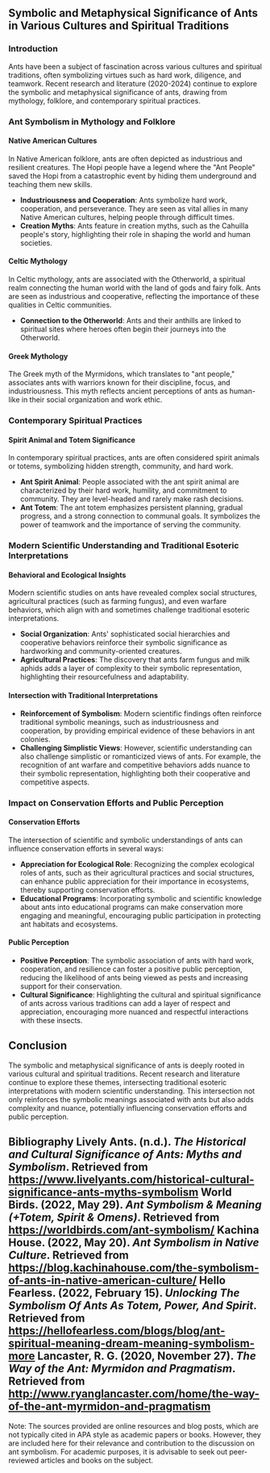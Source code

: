 ## Symbolic and Metaphysical Significance of Ants in Various Cultures and Spiritual Traditions

### Introduction

Ants have been a subject of fascination across various cultures and spiritual traditions, often symbolizing virtues such as hard work, diligence, and teamwork. Recent research and literature (2020-2024) continue to explore the symbolic and metaphysical significance of ants, drawing from mythology, folklore, and contemporary spiritual practices.

### Ant Symbolism in Mythology and Folklore

#### Native American Cultures
In Native American folklore, ants are often depicted as industrious and resilient creatures. The Hopi people have a legend where the "Ant People" saved the Hopi from a catastrophic event by hiding them underground and teaching them new skills.
- **Industriousness and Cooperation**: Ants symbolize hard work, cooperation, and perseverance. They are seen as vital allies in many Native American cultures, helping people through difficult times.
- **Creation Myths**: Ants feature in creation myths, such as the Cahuilla people's story, highlighting their role in shaping the world and human societies.

#### Celtic Mythology
In Celtic mythology, ants are associated with the Otherworld, a spiritual realm connecting the human world with the land of gods and fairy folk. Ants are seen as industrious and cooperative, reflecting the importance of these qualities in Celtic communities.
- **Connection to the Otherworld**: Ants and their anthills are linked to spiritual sites where heroes often begin their journeys into the Otherworld.

#### Greek Mythology
The Greek myth of the Myrmidons, which translates to "ant people," associates ants with warriors known for their discipline, focus, and industriousness. This myth reflects ancient perceptions of ants as human-like in their social organization and work ethic.

### Contemporary Spiritual Practices

#### Spirit Animal and Totem Significance
In contemporary spiritual practices, ants are often considered spirit animals or totems, symbolizing hidden strength, community, and hard work.
- **Ant Spirit Animal**: People associated with the ant spirit animal are characterized by their hard work, humility, and commitment to community. They are level-headed and rarely make rash decisions.
- **Ant Totem**: The ant totem emphasizes persistent planning, gradual progress, and a strong connection to communal goals. It symbolizes the power of teamwork and the importance of serving the community.

### Modern Scientific Understanding and Traditional Esoteric Interpretations

#### Behavioral and Ecological Insights
Modern scientific studies on ants have revealed complex social structures, agricultural practices (such as farming fungus), and even warfare behaviors, which align with and sometimes challenge traditional esoteric interpretations.
- **Social Organization**: Ants' sophisticated social hierarchies and cooperative behaviors reinforce their symbolic significance as hardworking and community-oriented creatures.
- **Agricultural Practices**: The discovery that ants farm fungus and milk aphids adds a layer of complexity to their symbolic representation, highlighting their resourcefulness and adaptability.

#### Intersection with Traditional Interpretations
- **Reinforcement of Symbolism**: Modern scientific findings often reinforce traditional symbolic meanings, such as industriousness and cooperation, by providing empirical evidence of these behaviors in ant colonies.
- **Challenging Simplistic Views**: However, scientific understanding can also challenge simplistic or romanticized views of ants. For example, the recognition of ant warfare and competitive behaviors adds nuance to their symbolic representation, highlighting both their cooperative and competitive aspects.

### Impact on Conservation Efforts and Public Perception

#### Conservation Efforts
The intersection of scientific and symbolic understandings of ants can influence conservation efforts in several ways:
- **Appreciation for Ecological Role**: Recognizing the complex ecological roles of ants, such as their agricultural practices and social structures, can enhance public appreciation for their importance in ecosystems, thereby supporting conservation efforts.
- **Educational Programs**: Incorporating symbolic and scientific knowledge about ants into educational programs can make conservation more engaging and meaningful, encouraging public participation in protecting ant habitats and ecosystems.

#### Public Perception
- **Positive Perception**: The symbolic association of ants with hard work, cooperation, and resilience can foster a positive public perception, reducing the likelihood of ants being viewed as pests and increasing support for their conservation.
- **Cultural Significance**: Highlighting the cultural and spiritual significance of ants across various traditions can add a layer of respect and appreciation, encouraging more nuanced and respectful interactions with these insects.

## Conclusion

The symbolic and metaphysical significance of ants is deeply rooted in various cultural and spiritual traditions. Recent research and literature continue to explore these themes, intersecting traditional esoteric interpretations with modern scientific understanding. This intersection not only reinforces the symbolic meanings associated with ants but also adds complexity and nuance, potentially influencing conservation efforts and public perception.

## Bibliography Lively Ants. (n.d.). *The Historical and Cultural Significance of Ants: Myths and Symbolism*. Retrieved from https://www.livelyants.com/historical-cultural-significance-ants-myths-symbolism World Birds. (2022, May 29). *Ant Symbolism & Meaning (+Totem, Spirit & Omens)*. Retrieved from https://worldbirds.com/ant-symbolism/ Kachina House. (2022, May 20). *Ant Symbolism in Native Culture*. Retrieved from https://blog.kachinahouse.com/the-symbolism-of-ants-in-native-american-culture/ Hello Fearless. (2022, February 15). *Unlocking The Symbolism Of Ants As Totem, Power, And Spirit*. Retrieved from https://hellofearless.com/blogs/blog/ant-spiritual-meaning-dream-meaning-symbolism-more Lancaster, R. G. (2020, November 27). *The Way of the Ant: Myrmidon and Pragmatism*. Retrieved from http://www.ryanglancaster.com/home/the-way-of-the-ant-myrmidon-and-pragmatism

Note: The sources provided are online resources and blog posts, which are not typically cited in APA style as academic papers or books. However, they are included here for their relevance and contribution to the discussion on ant symbolism. For academic purposes, it is advisable to seek out peer-reviewed articles and books on the subject.
